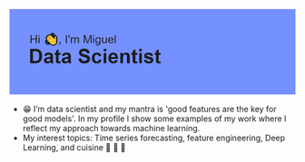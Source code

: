 
![](https://github.com/miguelmayhem92/miguelmayhem92/blob/main/header.png)

- 😁 I’m data scientist and my mantra is 'good features are the key for good models'. In my profile I show some examples of my work where I reflect my approach towards machine learning. 
- My interest topics: Time series forecasting, feature engineering, Deep Learning, and cuisine 🍜 🍖 🍝 
